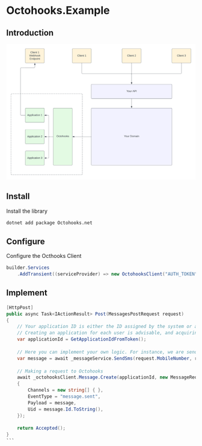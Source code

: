 # Octohooks.Example

## Introduction

![](Assets/Octohooks.png)

## Install

Install the library

```bash
dotnet add package Octohooks.net
```

## Configure

Configure the Octhooks Client

```csharp
builder.Services
    .AddTransient((serviceProvider) => new OctohooksClient("AUTH_TOKEN"));
```

## Implement

````csharp
[HttpPost]
public async Task<IActionResult> Post(MessagesPostRequest request)
{
    // Your application ID is either the ID assigned by the system or a custom ID chosen by you.
    // Creating an application for each user is advisable, and acquiring the application ID can be done through the Auth Token, JWT, headers, or a personalized approach.
    var applicationId = GetApplicationIdFromToken();

    // Here you can implement your own logic. For instance, we are sending an SMS in this example.
    var message = await _messageService.SendSms(request.MobileNumber, request.Body);

    // Making a request to Octohooks
    await _octohooksClient.Message.Create(applicationId, new MessageRequest
    {
        Channels = new string[] { },
        EventType = "message.sent",
        Payload = message,
        Uid = message.Id.ToString(),
    });

    return Accepted();
}
```

